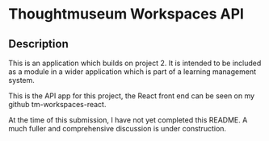 # Thoughtmuseum Workspaces API

## Description

This is an application which builds on project 2. It is intended to be included
as a module in a wider application which is part of a learning management system. 

This is the API app for this project, the React front end can be seen on my github tm-workspaces-react.

At the time of this submission, I have not yet completed this README. A much fuller and comprehensive
discussion is under construction. 
